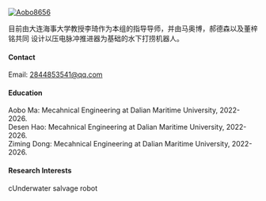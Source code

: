

[![Aobo8656](https://img.shields.io/badge/senli1073-github-blue?logo=github)](https://github.com/Aobo8656)

目前由大连海事大学教授李琦作为本组的指导导师，并由马奥博，郝德森以及董梓铭共同
设计以压电脉冲推进器为基础的水下打捞机器人。

#### Contact

Email: 2844853541@qq.com

#### Education
Aobo Ma: Mecahnical Engineering at Dalian Maritime University, 2022-2026.\
Desen Hao: Mecahnical Engineering at Dalian Maritime University, 2022-2026.\
Ziming Dong: Mecahnical Engineering at Dalian Maritime University, 2022-2026.

#### Research Interests
cUnderwater salvage robot

